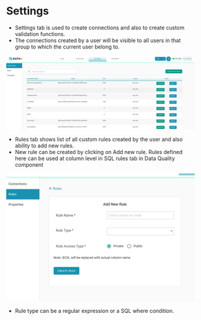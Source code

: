 # Settings

* Settings tab is used to create connections and also to create custom validation functions.
* The connections created by a user will be visible to all users in that group to which the current user belong to.

![](.gitbook/assets/connections.jpg)

* Rules tab shows list of all custom rules created by the user and also ability to add new rules.
* New rule can be created by clicking on Add new rule. Rules defined here can be used at column level in SQL rules tab in Data Quality component

![](.gitbook/assets/addingnewrules.jpg)

* Rule type can be a regular expression or a SQL where condition. 

